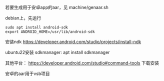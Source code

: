 
若要生成用于安卓app的aar，见 machine/genaar.sh

debian上，先运行 

```
sudo apt install android-sdk
export ANDROID_HOME=/usr/lib/android-sdk
```

安装ndk
https://developer.android.com/studio/projects/install-ndk

ubuntu22安装 sdkmanager: apt install sdkmanager

其他平台： https://developer.android.com/studio#command-tools 下载安装

安卓的aar用于vsb项目